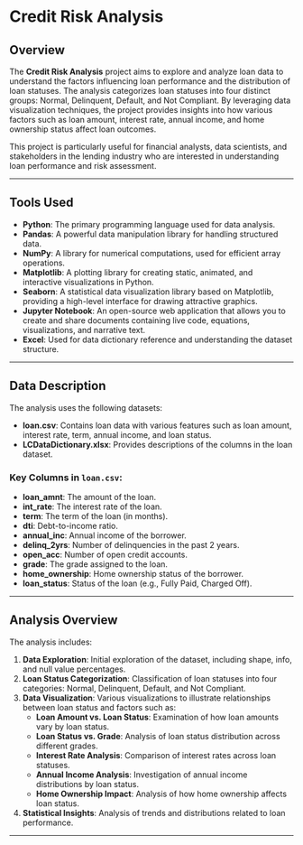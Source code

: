 # Credit Risk Analysis
## Overview
The **Credit Risk Analysis** project aims to explore and analyze loan data to understand the factors influencing loan performance and the distribution of loan statuses. The analysis categorizes loan statuses into four distinct groups: Normal, Delinquent, Default, and Not Compliant. By leveraging data visualization techniques, the project provides insights into how various factors such as loan amount, interest rate, annual income, and home ownership status affect loan outcomes.

This project is particularly useful for financial analysts, data scientists, and stakeholders in the lending industry who are interested in understanding loan performance and risk assessment.

---

## Tools Used
- **Python**: The primary programming language used for data analysis.
- **Pandas**: A powerful data manipulation library for handling structured data.
- **NumPy**: A library for numerical computations, used for efficient array operations.
- **Matplotlib**: A plotting library for creating static, animated, and interactive visualizations in Python.
- **Seaborn**: A statistical data visualization library based on Matplotlib, providing a high-level interface for drawing attractive graphics.
- **Jupyter Notebook**: An open-source web application that allows you to create and share documents containing live code, equations, visualizations, and narrative text.
- **Excel**: Used for data dictionary reference and understanding the dataset structure.

---

## Data Description
The analysis uses the following datasets:
- **loan.csv**: Contains loan data with various features such as loan amount, interest rate, term, annual income, and loan status.
- **LCDataDictionary.xlsx**: Provides descriptions of the columns in the loan dataset.

### Key Columns in `loan.csv`:
- **loan_amnt**: The amount of the loan.
- **int_rate**: The interest rate of the loan.
- **term**: The term of the loan (in months).
- **dti**: Debt-to-income ratio.
- **annual_inc**: Annual income of the borrower.
- **delinq_2yrs**: Number of delinquencies in the past 2 years.
- **open_acc**: Number of open credit accounts.
- **grade**: The grade assigned to the loan.
- **home_ownership**: Home ownership status of the borrower.
- **loan_status**: Status of the loan (e.g., Fully Paid, Charged Off).

---

## Analysis Overview
The analysis includes:
1. **Data Exploration**: Initial exploration of the dataset, including shape, info, and null value percentages.
2. **Loan Status Categorization**: Classification of loan statuses into four categories: Normal, Delinquent, Default, and Not Compliant.
3. **Data Visualization**: Various visualizations to illustrate relationships between loan status and factors such as:
   - **Loan Amount vs. Loan Status**: Examination of how loan amounts vary by loan status.
   - **Loan Status vs. Grade**: Analysis of loan status distribution across different grades.
   - **Interest Rate Analysis**: Comparison of interest rates across loan statuses.
   - **Annual Income Analysis**: Investigation of annual income distributions by loan status.
   - **Home Ownership Impact**: Analysis of how home ownership affects loan status.
4. **Statistical Insights**: Analysis of trends and distributions related to loan performance.

---

